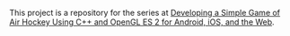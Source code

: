 This project is a repository for the series at <a href="http://www.learnopengles.com/developing-a-simple-game-of-air-hockey-using-c-and-opengl-es-2-for-android-ios-and-the-web/">Developing a Simple Game of Air Hockey Using C++ and OpenGL ES 2 for Android, iOS, and the Web</a>.